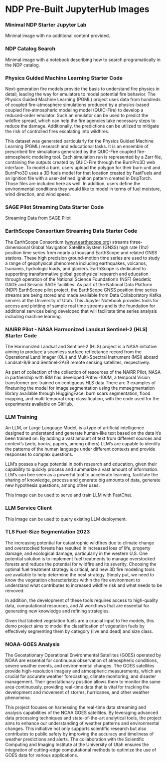 # NDP Pre-Built JupyterHub Images


### Minimal NDP Starter Jupyter Lab
Minimal image with no additional content provided.

### NDP Catalog Search
Minimal image with a notebook describing how to search programatically in the NDP catalog.

### Physics Guided Machine Learning Starter Code
Next-generation fire models provide the basis to understand fire physics in detail, leading the way for emulators to model potential fire behavior. The Physics Guided Machine Learning (PGML) project uses data from hundreds of coupled fire-atmosphere simulations produced by a physics-based coupled fire-atmospheric modeling model (QUIC-Fire) to develop a reduced-order emulator. Such an emulator can be used to predict the wildfire spread, which can help the fire agencies take necessary steps to reduce the damage. Additionally, the predictions can be utilized to mitigate the risk of controlled fires escalating into wildfires.

This dataset was generated particularly for the Physics Guided Machine Learning (PGML) research and educational tasks. It is an ensemble of prescribed fire simulations generated by the QUIC-Fire coupled fire-atmospheric modeling tool. Each simulation run is represented by a Zarr file, containing the outputs created by QUIC-Fire through the BurnPro3D web interface. To model a burn, users upload the polygon for their burn unit and BurnPro3D uses a 3D fuels model for that location created by FastFuels and an ignition file with a user-defined ignition pattern created in DripTorch. Those files are included here as well. In addition, users define the environmental conditions they would like to model in terms of fuel moisture, wind direction, and wind speed.

### SAGE Pilot Streaming Data Starter Code

Streaming Data from SAGE Pilot


### EarthScope Consortium Streaming Data Starter Code

The EarthScope Consortium (www.earthscope.org) streams three-dimensional Global Navigation Satellite System (GNSS) high rate (1hz) position time series from nearly a thousand EarthScope and related GNSS stations. These high precision ground-motion time series are used to study a range of geophysical phenomena including earthquakes, volcanos, tsunamis, hydrologic loads, and glaciers. EarthScope is dedicated to supporting transformative global geophysical research and education through operation of the National Science Foundation’s (NSF) Geodetic GAGE and Seismic SAGE facilities. As part of the National Data Platform (NDP) EarthScope pilot project, the EarthScope GNSS position time series streams are being stored and made available from Data Collaboratory Kafka servers at the University of Utah. This Jupyter Notebook provides tools for access and plotting of sample real time streams and is the foundation for additional services being developed that will facilitate time series analysis including machine learning.

### NAIRR Pilot - NASA Harmonized Landsat Sentinel-2 (HLS) Starter Code

The Harmonized Landsat and Sentinel-2 (HLS) project is a NASA initiative aiming to produce a seamless surface reflectance record from the Operational Land Imager (OLI) and Multi-Spectral Instrument (MSI) aboard Landsat-8/9 and Sentinel-2A/B remote sensing satellites, respectively.

As part of collection of the collection of resources of the NAIRR Pilot, NASA in partnership with IBM has developed Prithvi-100M, a temporal Vision transformer pre-trained on contiguous HLS data There are 3 examples of finetuning the model for image segmentation using the mmsegmentation library available through HuggingFace: burn scars segmentation, flood mapping, and multi temporal crop classification, with the code used for the experiments available on GitHub.

### LLM Training

An LLM, or Large Language Model, is a type of artificial intelligence designed to understand and generate human-like text based on the data it’s been trained on. By adding a vast amount of text from different sources and context’s (web, books, papers, among others) LLM’s are capable to identify the patterns of the human language under different contexts and provide responses to complex questions.

LLM’s posses a huge potential in both research and education, given their capability to quickly process and summarize a vast amount of information. LLM’s can bee seen as a powerful tool to accelerate learning, facilitate the sharing of knowledge, process and generate big amounts of data, generate new hypothesis questions, among other uses.

This image can be used to serve and train LLM with FastChat.


### LLM Service Client
This image can be used to query existing LLM deployment.

### TLS Fuel-Size Segmentation 2023
The increasing potential for catastrophic wildfires due to climate change and overstocked forests has resulted in increased loss of life, property damage, and ecological damage, particularly in the western U.S. One potential solution is to implement fuel treatments to manage overstocked forests and reduce the potential for wildfire and its severity. Choosing the optimal fuel treatment strategy is critical, and new 3D fire modeling tools are available to help determine the best strategy. Simply put, we need to know the vegetation characteristics within the fire environment to understand what contributes to increased wildfire risk and what needs to be removed.  

In addition, the development of these tools requires access to high-quality data, computational resources, and AI workflows that are essential for generating new knowledge and refining strategies.  

Given that labeled vegetation fuels are a crucial input to fire models, this demo project aims to model the classification of vegetation fuels by effectively segmenting them by category (live and dead) and size class.

### NOAA-GOES Analysis

The Geostationary Operational Environmental Satellites (GOES) operated by NOAA are essential for continuous observation of atmospheric conditions, severe weather events, and environmental changes. The GOES satellites provide high-resolution imagery and atmospheric measurements, which are crucial for accurate weather forecasting, climate monitoring, and disaster management. Their geostationary position allows them to monitor the same area continuously, providing real-time data that is vital for tracking the development and movement of storms, hurricanes, and other weather phenomena.

This project focuses on harnessing the real-time data streaming and analysis capabilities of the NOAA GOES satellites. By leveraging advanced data processing techniques and state-of-the-art analytical tools, the project aims to enhance our understanding of weather patterns and environmental changes. This initiative not only supports scientific research but also contributes to public safety by improving the accuracy and timeliness of weather predictions and alerts. The collaboration with the Scientific Computing and Imaging Institute at the University of Utah ensures the integration of cutting-edge computational methods to optimize the use of GOES data for various applications.
